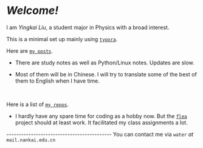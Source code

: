 # *Welcome!*

I am *Yingkai Liu*, a student major in Physics with a broad interest.

This is a minimal set up mainly using  [`typora`](https:\\www.typora.io).



Here are [`my posts`](https://yk-liu.github.io/posts/post_index.html). 

- There are study notes as well as Python/Linux notes. Updates are slow.

- Most of them will be in Chinese. I will try to translate some of the best of them to English when I have time.

  ​

Here is a list of [`my repos`](https://yk-liu.github.io/repos/repo_index.html).

- I hardly have any spare time for coding as a hobby now. But the [`flea`](https://github.com/yk-liu/flea) project should at least work. It facilitated my class assignments a lot.


-\-\-\-\-\-\--\-\-\-\-\-\--\-\-\-\-\-\--\-\-\-\-\-\--\-\-\-\-\-\--\-\-\-\-\-\-\- 
You can contact me via `water` $at$ `mail.nankai.edu.cn`